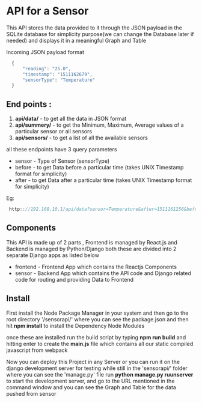 # API for a Sensor

This API stores the data provided to it through the JSON payload in the SQLite database for simplicity purpose(we can change the Database later if needed) and displays it in a meaningful Graph and Table

Incoming JSON payload format

```javascript
  {
      "reading": "25.0",
      "timestamp": "1511162679",
      "sensorType": "Temperature"
  }
```
## End points :
1. **api/data/** - to get all the data in JSON format
2. **api/summery/** - to get the Minimum, Maximum, Average values of a particular sensor or all sensors
3. **api/sensors/** - to get a list of all the available sensors

all these endpoints have 3 query parameters
 * sensor - Type of Sensor (sensorType)
 * before - to get Data before a particular time (takes UNIX Timestamp format for simplicity)
 * after - to get Data after a particular time (takes UNIX Timestamp format for simplicity)

 Eg:
 ```javascript
  http:://192.168.10.1/api/data?sensor=Temperature&after=1511161256&before=1511161423

 ```


## Components

This API is made up of 2 parts , Frontend is managed by React.js and Backend is managed by Python/Django
both these are divided into 2 separate Django apps as listed below

* frontend - Frontend App which contains the Reactjs Components
* sensor - Backend App which contains the API code and Django related code for routing and providing Data to Frontend

## Install

First install the Node Package Manager in your system and then go to the root directory '/sensorapi/' where you can see the package.json and then hit **npm install** to install the Dependency Node Modules

once these are installed run the build script by typing **npm run build** and hitting enter to create the **main.js** file which contains all our static compiled javascript from webpack

Now you can deploy this Project in any Server or you can run it on the django development server for testing
while still in the 'sensorapi/' folder where you can see the 'manage.py' file run **python manage.py ruunserver** to start the development server, and go to the URL mentioned in the command window and you can see the Graph and Table for the data pushed from sensor 
